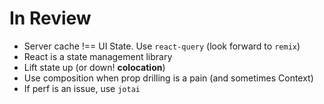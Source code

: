 # In Review

- Server cache !== UI State. Use `react-query` (look forward to `remix`)
- React is a state management library
- Lift state up (or down! **colocation**)
- Use composition when prop drilling is a pain (and sometimes Context)
- If perf is an issue, use `jotai`
